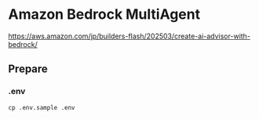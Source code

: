 # Amazon Bedrock MultiAgent

https://aws.amazon.com/jp/builders-flash/202503/create-ai-advisor-with-bedrock/

## Prepare

### .env

```shell
cp .env.sample .env
```
